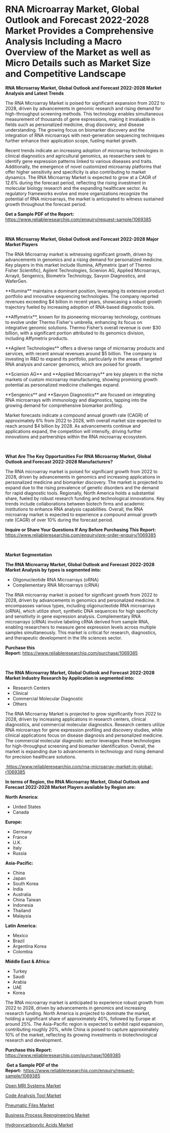 <p><h1>RNA Microarray Market, Global Outlook and Forecast 2022-2028 Market Provides a Comprehensive Analysis Including a Macro Overview of the Market as well as Micro Details such as Market Size and Competitive Landscape</h1></p><p><strong>RNA Microarray Market, Global Outlook and Forecast 2022-2028 Market Analysis and Latest Trends</strong></p>
<p><p>The RNA Microarray Market is poised for significant expansion from 2022 to 2028, driven by advancements in genomic research and rising demand for high-throughput screening methods. This technology enables simultaneous measurement of thousands of gene expressions, making it invaluable in fields such as personalized medicine, drug discovery, and disease understanding. The growing focus on biomarker discovery and the integration of RNA microarrays with next-generation sequencing techniques further enhance their application scope, fueling market growth.</p><p>Recent trends indicate an increasing adoption of microarray technologies in clinical diagnostics and agricultural genomics, as researchers seek to identify gene expression patterns linked to various diseases and traits. Additionally, the emergence of novel customized microarray platforms that offer higher sensitivity and specificity is also contributing to market dynamics. The RNA Microarray Market is expected to grow at a CAGR of 12.6% during the forecast period, reflecting the rising investment in molecular biology research and the expanding healthcare sector. As regulatory frameworks evolve and more organizations recognize the potential of RNA microarrays, the market is anticipated to witness sustained growth throughout the forecast period.</p></p>
<p><strong>Get a Sample PDF of the Report:&nbsp;</strong> <a href="https://www.reliableresearchiq.com/enquiry/request-sample/1069385">https://www.reliableresearchiq.com/enquiry/request-sample/1069385</a></p>
<p>&nbsp;</p>
<p><strong>RNA Microarray Market, Global Outlook and Forecast 2022-2028 Major Market Players</strong></p>
<p><p>The RNA Microarray market is witnessing significant growth, driven by advancements in genomics and a rising demand for personalized medicine. Key players in this market include Illumina, Affymetrix (part of Thermo Fisher Scientific), Agilent Technologies, Scienion AG, Applied Microarrays, Arrayit, Sengenics, Biometrix Technology, Savyon Diagnostics, and WaferGen.</p><p>**Illumina** maintains a dominant position, leveraging its extensive product portfolio and innovative sequencing technologies. The company reported revenues exceeding $4 billion in recent years, showcasing a robust growth trajectory fueled by increasing adoption of RNA-based diagnostic tools.</p><p>**Affymetrix**, known for its pioneering microarray technology, continues to evolve under Thermo Fisher's umbrella, enhancing its focus on integrative genomic solutions. Thermo Fisher’s overall revenue is over $30 billion, with a significant portion attributed to its genomics division, including Affymetrix products.</p><p>**Agilent Technologies** offers a diverse range of microarray products and services, with recent annual revenues around $5 billion. The company is investing in R&D to expand its portfolio, particularly in the areas of targeted RNA analysis and cancer genomics, which are poised for growth.</p><p>**Scienion AG** and **Applied Microarrays** are key players in the niche markets of custom microarray manufacturing, showing promising growth potential as personalized medicine challenges expand. </p><p>**Sengenics** and **Savyon Diagnostics** are focused on integrating RNA microarrays with immunology and diagnostics, tapping into the growing demand for comprehensive biomarker profiling.</p><p>Market forecasts indicate a compound annual growth rate (CAGR) of approximately 6% from 2022 to 2028, with overall market size expected to reach around $4 billion by 2028. As advancements continue and applications expand, the competition will intensify, driving further innovations and partnerships within the RNA microarray ecosystem.</p></p>
<p>&nbsp;</p>
<p><strong>What Are The Key Opportunities For RNA Microarray Market, Global Outlook and Forecast 2022-2028 Manufacturers?</strong></p>
<p><p>The RNA microarray market is poised for significant growth from 2022 to 2028, driven by advancements in genomics and increasing applications in personalized medicine and biomarker discovery. The market is projected to expand due to the rising prevalence of genetic disorders and the demand for rapid diagnostic tools. Regionally, North America holds a substantial share, fueled by robust research funding and technological innovations. Key trends include collaborations between biotech firms and academic institutions to enhance RNA analysis capabilities. Overall, the RNA microarray market is expected to experience a compound annual growth rate (CAGR) of over 10% during the forecast period.</p></p>
<p><strong>Inquire or Share Your Questions If Any Before Purchasing This Report:</strong> <a href="https://www.reliableresearchiq.com/enquiry/pre-order-enquiry/1069385">https://www.reliableresearchiq.com/enquiry/pre-order-enquiry/1069385</a></p>
<p>&nbsp;</p>
<p><strong>Market Segmentation</strong></p>
<p><strong>The RNA Microarray Market, Global Outlook and Forecast 2022-2028 Market Analysis by types is segmented into:</strong></p>
<p><ul><li>Oligonucleotide RNA Microarrays (oRNA)</li><li>Complementary RNA Microarrays (cRNA)</li></ul></p>
<p><p>The RNA microarray market is poised for significant growth from 2022 to 2028, driven by advancements in genomics and personalized medicine. It encompasses various types, including oligonucleotide RNA microarrays (oRNA), which utilize short, synthetic DNA sequences for high specificity and sensitivity in gene expression analysis. Complementary RNA microarrays (cRNA) involve labeling cRNA derived from sample RNA, enabling researchers to measure gene expression levels across multiple samples simultaneously. This market is critical for research, diagnostics, and therapeutic development in the life sciences sector.</p></p>
<p><strong>Purchase this Report:&nbsp;</strong><a href="https://www.reliableresearchiq.com/purchase/1069385">https://www.reliableresearchiq.com/purchase/1069385</a></p>
<p>&nbsp;</p>
<p><strong>The RNA Microarray Market, Global Outlook and Forecast 2022-2028 Market Industry Research by Application is segmented into:</strong></p>
<p><ul><li>Research Centers</li><li>Clinical</li><li>Commercial Molecular Diagnostic</li><li>Others</li></ul></p>
<p><p>The RNA Microarray Market is projected to grow significantly from 2022 to 2028, driven by increasing applications in research centers, clinical diagnostics, and commercial molecular diagnostics. Research centers utilize RNA microarrays for gene expression profiling and discovery studies, while clinical applications focus on disease diagnosis and personalized medicine. The commercial molecular diagnostic sector leverages these technologies for high-throughput screening and biomarker identification. Overall, the market is expanding due to advancements in technology and rising demand for precision healthcare solutions.</p></p>
<p><a href="https://www.reliableresearchiq.com/rna-microarray-market-in-global-r1069385">&nbsp;https://www.reliableresearchiq.com/rna-microarray-market-in-global-r1069385</a></p>
<p><strong>In terms of Region, the RNA Microarray Market, Global Outlook and Forecast 2022-2028 Market Players available by Region are:</strong></p>
<p>
    <p> <strong> North America: </strong>
        <ul>
            <li>United States</li>
            <li>Canada</li>
        </ul>
        </p> 
    <p> <strong> Europe: </strong>
        <ul>
            <li>Germany</li>
            <li>France</li>
            <li>U.K.</li>
            <li>Italy</li>
            <li>Russia</li>
        </ul>
        </p> 
    <p> <strong> Asia-Pacific: </strong>
        <ul>
            <li>China</li>
            <li>Japan</li>
            <li>South Korea</li>
            <li>India</li>
            <li>Australia</li>
            <li>China Taiwan</li>
            <li>Indonesia</li>
            <li>Thailand</li>
            <li>Malaysia</li>
        </ul>
        </p> 
    <p> <strong> Latin America: </strong>
        <ul>
            <li>Mexico</li>
            <li>Brazil</li>
            <li>Argentina Korea</li>
            <li>Colombia</li>
        </ul>
        </p> 
    <p> <strong> Middle East & Africa: </strong>
        <ul>
            <li>Turkey</li>
            <li>Saudi</li>
            <li>Arabia</li>
            <li>UAE</li>
            <li>Korea</li>
        </ul>
    </p>
    </p>
<p><p>The RNA microarray market is anticipated to experience robust growth from 2022 to 2028, driven by advancements in genomics and increasing research funding. North America is projected to dominate the market, holding a significant share of approximately 40%, followed by Europe at around 25%. The Asia-Pacific region is expected to exhibit rapid expansion, contributing roughly 20%, while China is poised to capture approximately 10% of the market, reflecting its growing investments in biotechnological research and development.</p></p>
<p><strong>Purchase this Report: </strong><a href="https://www.reliableresearchiq.com/purchase/1069385">https://www.reliableresearchiq.com/purchase/1069385</a></p>
<p>&nbsp;<strong>Get a Sample PDF of the Report:&nbsp;&nbsp;</strong><a href="https://www.reliableresearchiq.com/enquiry/request-sample/1069385">https://www.reliableresearchiq.com/enquiry/request-sample/1069385</a></p>
<p><strong></strong></p>
<p><p><a href="https://www.linkedin.com/pulse/open-mri-systems-market-size-growing-cagr-77-report-covers-mgryc?trackingId=Wlw%2B1aKFRuaScdr4tfjsag%3D%3D">Open MRI Systems Market</a></p><p><a href="https://www.linkedin.com/pulse/code-analysis-tool-industry-report-its-market-size-share-tgrde?trackingId=0bHhl1j8TDy7q3vRH4Uy9Q%3D%3D">Code Analysis Tool Market</a></p><p><a href="https://www.linkedin.com/pulse/global-pneumatic-files-market-size-expected-experience-cagr-r1fxe?trackingId=VHxR3zyGTb2hx38JBUCY9Q%3D%3D">Pneumatic Files Market</a></p><p><a href="https://www.linkedin.com/pulse/future-ready-strategic-insights-global-business-process-9cube?trackingId=EmG%2FX3RIQYOaiSNdvdZiRA%3D%3D">Business Process Reengineering Market</a></p><p><a href="https://www.linkedin.com/pulse/global-hydroxycarboxylic-acids-market-product-type-application-p8zke?trackingId=lWvfQNgcTeuN8E1Fvv2v%2FA%3D%3D">Hydroxycarboxylic Acids Market</a></p></p>